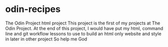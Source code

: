 # odin-recipes
The Odin Project html project
This project is the first of my projects at The Odin Project. 
At the end of this project, I would have put my html, command line and git workflow lessons to use to build an html only website and style in later in other project
So help me God
